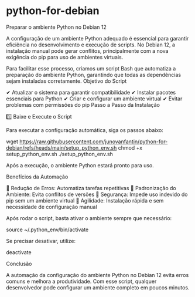 # python-for-debian
Preparar o ambiente Python no Debian 12




A configuração de um ambiente Python adequado é essencial para garantir eficiência no desenvolvimento e execução de scripts. No Debian 12, a instalação manual pode gerar conflitos, principalmente com a nova exigência do pip para uso de ambientes virtuais.

Para facilitar esse processo, criamos um script Bash que automatiza a preparação do ambiente Python, garantindo que todas as dependências sejam instaladas corretamente.
Objetivo do Script

✔ Atualizar o sistema para garantir compatibilidade
✔ Instalar pacotes essenciais para Python
✔ Criar e configurar um ambiente virtual
✔ Evitar problemas com permissões do pip
Passo a Passo da Instalação

1️⃣ Baixe e Execute o Script

Para executar a configuração automática, siga os passos abaixo:

wget https://raw.githubusercontent.com/junovanfantin/python-for-debian/refs/heads/main/setup_python_env.sh
chmod +x setup_python_env.sh
./setup_python_env.sh

Após a execução, o ambiente Python estará pronto para uso.


Benefícios da Automação

🔹 Redução de Erros: Automatiza tarefas repetitivas
🔹 Padronização do Ambiente: Evita conflitos de versões
🔹 Segurança: Impede uso indevido do pip sem um ambiente virtual
🔹 Agilidade: Instalação rápida e sem necessidade de configuração manual

Após rodar o script, basta ativar o ambiente sempre que necessário:

source ~/.python_env/bin/activate

Se precisar desativar, utilize:

deactivate

Conclusão

A automação da configuração do ambiente Python no Debian 12 evita erros comuns e melhora a produtividade. Com esse script, qualquer desenvolvedor pode configurar um ambiente completo em poucos minutos.
